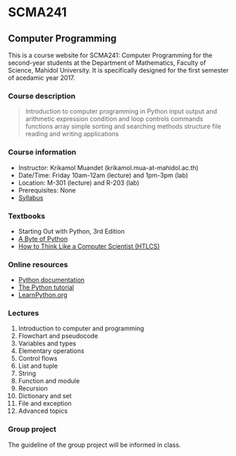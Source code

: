 # SCMA241 
## Computer Programming

This is a course website for SCMA241: Computer Programming for the second-year students at the Department of Mathematics, Faculty of Science, Mahidol University. It is specifically designed for the first semester of acedamic year 2017. 

### Course description
> Introduction to computer programming in Python input output and arithmetic expression condition and loop
controls commands functions array simple sorting and searching methods structure file reading and writing
applications

### Course information
- Instructor: Krikamol Muandet (krikamol.mua-at-mahidol.ac.th)
- Date/Time: Friday 10am-12am (lecture) and 1pm-3pm (lab)
- Location: M-301 (lecture) and R-203 (lab)
- Prerequisites: None
- [Syllabus](./syllabus.pdf)

### Textbooks
- Starting Out with Python, 3rd Edition
- [A Byte of Python](http://python.swaroopch.com/io.html)
- [How to Think Like a Computer Scientist (HTLCS)](http://openbookproject.net/thinkcs/python/english3e/)

### Online resources
- [Python documentation](https://www.python.org/doc/)
- [The Python tutorial](https://docs.python.org/3/tutorial/index.html)
- [LearnPython.org](https://www.learnpython.org/)

### Lectures

1. Introduction to computer and programming
2. Flowchart and pseudocode
3. Variables and types
4. Elementary operations
5. Control flows
6. List and tuple
7. String
8. Function and module
9. Recursion
10. Dictionary and set
11. File and exception
12. Advanced topics

### Group project

The guideline of the group project will be informed in class.
